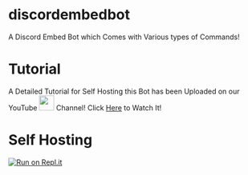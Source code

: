 # discordembedbot
A Discord Embed Bot which Comes with Various types of Commands!

# Tutorial
A Detailed Tutorial for Self Hosting this Bot has been Uploaded on our YouTube <img src="https://www.youtube.com/about/static/svgs/icons/brand-resources/YouTube_icon_full-color.svg?cache=f2ec7a5" width="30px"> Channel!
Click [Here]() to Watch It!

# Self Hosting
[![Run on Repl.it](https://repl.it/badge/github/allboutdiscord/discordembedbot)](https://repl.it/github/allboutdiscord/discordembedbot)
